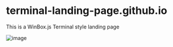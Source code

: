 # terminal-landing-page.github.io
This is a WinBox.js Terminal style landing page

![image](https://user-images.githubusercontent.com/37534587/121743941-c4233b00-cb1f-11eb-84d1-3f5e9b579a61.png)

